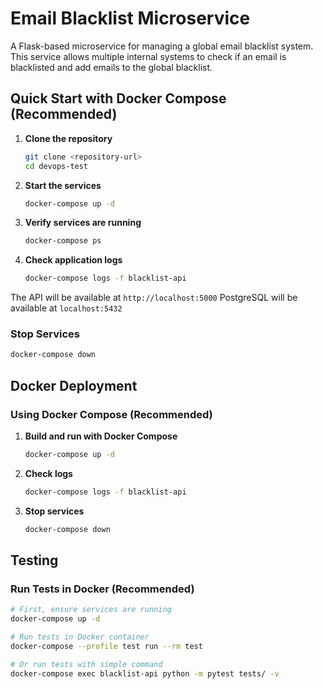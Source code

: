 # Email Blacklist Microservice

A Flask-based microservice for managing a global email blacklist system. This service allows multiple internal systems to check if an email is blacklisted and add emails to the global blacklist.


## Quick Start with Docker Compose (Recommended)

1. **Clone the repository**
   ```bash
   git clone <repository-url>
   cd devops-test
   ```

2. **Start the services**
   ```bash
   docker-compose up -d
   ```

3. **Verify services are running**
   ```bash
   docker-compose ps
   ```

4. **Check application logs**
   ```bash
   docker-compose logs -f blacklist-api
   ```

The API will be available at `http://localhost:5000`
PostgreSQL will be available at `localhost:5432`

### Stop Services
```bash
docker-compose down
```

## Docker Deployment

### Using Docker Compose (Recommended)

1. **Build and run with Docker Compose**
   ```bash
   docker-compose up -d
   ```

2. **Check logs**
   ```bash
   docker-compose logs -f blacklist-api
   ```

3. **Stop services**
   ```bash
   docker-compose down
   ```

## Testing

### Run Tests in Docker (Recommended)
```bash
# First, ensure services are running
docker-compose up -d

# Run tests in Docker container
docker-compose --profile test run --rm test

# Or run tests with simple command
docker-compose exec blacklist-api python -m pytest tests/ -v
```



